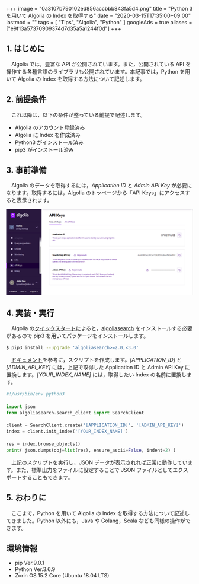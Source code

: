 +++
image = "0a3107b790102ed856accbbb843fa5d4.png"
title = "Python 3 を用いて Algolia の Index を取得する"
date = "2020-03-15T17:35:00+09:00"
lastmod = ""
tags = [ "Tips", "Algolia", "Python" ]
googleAds = true
aliases = ["e9f13a57370909374d7d35a5a1244f0d"]
+++

## 1. はじめに

　Algolia では，豊富な API が公開されています。また，公開されている API を操作する各種言語のライブラリも公開されています。本記事では，Python を用いて Algolia の Index を取得する方法について記述します。

## 2. 前提条件

　これ以降は，以下の条件が整っている前提で記述します。

* Algolia のアカウント登録済み
* Algolia に Index を作成済み
* Python3 がインストール済み
* pip3 がインストール済み

## 3. 事前準備

　Algolia のデータを取得するには，*Application ID* と *Admin API Key* が必要になります。取得するには，Algolia のトッページから「API Keys」にアクセスすると表示されます。

![](09eba85eeecdd45273c54e98184ce5f0.png)

## 4. 実装・実行

　Algolia の[クイックスタート](https://www.algolia.com/doc/guides/getting-started/quick-start/tutorials/quick-start-with-the-api-client/python/?language=python)によると，[algoliasearch](https://pypi.org/project/algoliasearch/) をインストールする必要があるので pip3 を用いてパッケージをインストールします。

```bash
$ pip3 install --upgrade 'algoliasearch>=2.0,<3.0'
```

　[ドキュメント](https://www.algolia.com/doc/guides/sending-and-managing-data/manage-your-indices/how-to/exporting-index-data-to-a-file/#exporting-the-index)を参考に，スクリプトを作成します。*[APPLICATION_ID]* と *[ADMIN_API_KEY]* には，上記で取得した Application ID と Admin API Key に置換します。*[YOUR_INDEX_NAME]* には，取得したい Index の名前に置換します。

```python
#!/usr/bin/env python3

import json
from algoliasearch.search_client import SearchClient

client = SearchClient.create('[APPLICATION_ID]', '[ADMIN_API_KEY]')
index = client.init_index('[YOUR_INDEX_NAME]')

res = index.browse_objects()
print( json.dumps(obj=list(res), ensure_ascii=False, indent=2) )
```

　上記のスクリプトを実行し，JSON データが表示されれば正常に動作しています。また，標準出力をファイルに設定することで JSON ファイルとしてエクスポートすることもできます。

## 5. おわりに

　ここまで，Python を用いて Algolia の Index を取得する方法について記述してきました。Python 以外にも，Java や Golang，Scala なども同様の操作ができます。

## 環境情報

* pip Ver.9.0.1
* Python Ver.3.6.9
* Zorin OS 15.2 Core (Ubuntu 18.04 LTS)